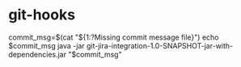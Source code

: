 # git-hooks
commit_msg=$(cat "${1:?Missing commit message file}")
echo $commit_msg
java -jar git-jira-integration-1.0-SNAPSHOT-jar-with-dependencies.jar "$commit_msg"
